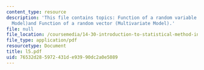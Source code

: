 ```yaml
---
content_type: resource
description: 'This file contains topics: Function of a random variable (Univariate
  Model)and Function of a random vector (Multivariate Model).'
file: null
file_location: /coursemedia/14-30-introduction-to-statistical-method-in-economics-spring-2006/76532d285972431de93990dc2a0e5089_l5.pdf
file_type: application/pdf
resourcetype: Document
title: l5.pdf
uid: 76532d28-5972-431d-e939-90dc2a0e5089
---
```

